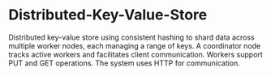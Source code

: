 # Distributed-Key-Value-Store
Distributed key-value store using consistent hashing to shard data across multiple worker nodes, each managing a range of keys. A coordinator node tracks active workers and facilitates client communication. Workers support PUT and GET operations. The system uses HTTP for communication.
